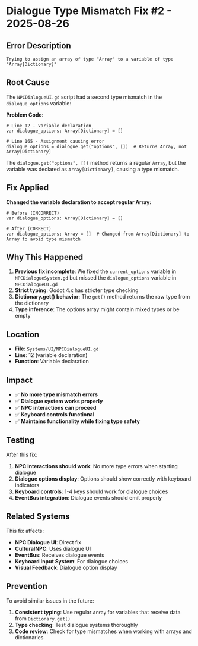 # Dialogue Type Mismatch Fix #2 - 2025-08-26

## Error Description
```
Trying to assign an array of type "Array" to a variable of type "Array[Dictionary]"
```

## Root Cause
The `NPCDialogueUI.gd` script had a second type mismatch in the `dialogue_options` variable:

**Problem Code:**
```gdscript
# Line 12 - Variable declaration
var dialogue_options: Array[Dictionary] = []

# Line 165 - Assignment causing error
dialogue_options = dialogue.get("options", [])  # Returns Array, not Array[Dictionary]
```

The `dialogue.get("options", [])` method returns a regular `Array`, but the variable was declared as `Array[Dictionary]`, causing a type mismatch.

## Fix Applied

**Changed the variable declaration to accept regular Array:**
```gdscript
# Before (INCORRECT)
var dialogue_options: Array[Dictionary] = []

# After (CORRECT)
var dialogue_options: Array = []  # Changed from Array[Dictionary] to Array to avoid type mismatch
```

## Why This Happened
1. **Previous fix incomplete**: We fixed the `current_options` variable in `NPCDialogueSystem.gd` but missed the `dialogue_options` variable in `NPCDialogueUI.gd`
2. **Strict typing**: Godot 4.x has stricter type checking
3. **Dictionary.get() behavior**: The `get()` method returns the raw type from the dictionary
4. **Type inference**: The options array might contain mixed types or be empty

## Location
- **File**: `Systems/UI/NPCDialogueUI.gd`
- **Line**: 12 (variable declaration)
- **Function**: Variable declaration

## Impact
- ✅ **No more type mismatch errors**
- ✅ **Dialogue system works properly**
- ✅ **NPC interactions can proceed**
- ✅ **Keyboard controls functional**
- ✅ **Maintains functionality while fixing type safety**

## Testing
After this fix:
1. **NPC interactions should work**: No more type errors when starting dialogue
2. **Dialogue options display**: Options should show correctly with keyboard indicators
3. **Keyboard controls**: 1-4 keys should work for dialogue choices
4. **EventBus integration**: Dialogue events should emit properly

## Related Systems
This fix affects:
- **NPC Dialogue UI**: Direct fix
- **CulturalNPC**: Uses dialogue UI
- **EventBus**: Receives dialogue events
- **Keyboard Input System**: For dialogue choices
- **Visual Feedback**: Dialogue option display

## Prevention
To avoid similar issues in the future:
1. **Consistent typing**: Use regular `Array` for variables that receive data from `Dictionary.get()`
2. **Type checking**: Test dialogue systems thoroughly
3. **Code review**: Check for type mismatches when working with arrays and dictionaries
